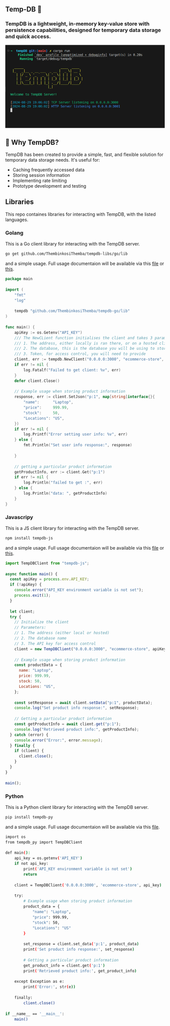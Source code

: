 <h2 align="start">Temp-DB 💾</h1>
<h3 align="start">TempDB is a lightweight, in-memory key-value store with persistence capabilities, designed for temporary data storage and quick access.
</h3>
<p align="start">
    <img src="./assets/temp.png" alt="temp-db" />
</p>

## 🚀 Why TempDB?

TempDB has been created to provide a simple, fast, and flexible solution for temporary data storage needs. It's useful for:

- Caching frequently accessed data
- Storing session information
- Implementing rate limiting
- Prototype development and testing

## Libraries

This repo containes libraries for interacting with TempDB, with the listed languages.

### Golang

This is a Go client library for interacting with the TempDB server.

```sh
go get github.com/ThembinkosiThemba/tempdb-libs/go/lib
```

and a simple usage. Full usage documentaion will be available via this [file](./golang/test.go) or [this](./usage/usage.go).

```go
package main

import (
	"fmt"
	"log"

	tempdb "github.com/ThembinkosiThemba/tempdb-go/lib"
)

func main() {
	apiKey := os.Getenv("API_KEY")
	/// The NewCLient function initialises the client and takes 3 parameters
	/// 1. The address, either locally is ran there, or on a hosted client which is comming soon.
	/// 2. The database, this is the database you will be using to store data using the client.
	/// 3. Token, for access control, you will need to provide
	client, err := tempdb.NewClient("0.0.0.0:3000", "ecommerce-store", apiKey)
	if err != nil {
		log.Fatalf("Failed to get client: %v", err)
	}
	defer client.Close()

	// Example usage when storing product information
	response, err := client.SetJson("p:1", map[string]interface{}{
		"name":      "Laptop",
		"price":     999.99,
		"stock":     50,
		"Locations": "US",
	})
	if err != nil {
		log.Printf("Error setting user info: %v", err)
	} else {
		fmt.Println("Set user info response:", response)

	}

	// getting a particular product information
	getProductInfo, err := client.Get("p:1")
	if err != nil {
		log.Println("failed to get :", err)
	} else {
		log.Println("data: ", getProductInfo)
	}
}

```

### Javascripy

This is a JS client library for interacting with the TempDB server.

```sh
npm install tempdb-js
```

and a simple usage. Full usage documentaion will be available via this [file](./golang/test.go) or [this](./usage/usage.go).

```javascript
import TempDBClient from "tempdb-js";

async function main() {
  const apiKey = process.env.API_KEY;
  if (!apiKey) {
    console.error("API_KEY environment variable is not set");
    process.exit(1);
  }

  let client;
  try {
    // Initialize the client
    // Parameters:
    // 1. The address (either local or hosted)
    // 2. The database name
    // 3. The API key for access control
    client = new TempDBClient("0.0.0.0:3000", "ecommerce-store", apiKey);

    // Example usage when storing product information
    const productData = {
      name: "Laptop",
      price: 999.99,
      stock: 50,
      Locations: "US",
    };

    const setResponse = await client.setData("p:1", productData);
    console.log("Set product info response:", setResponse);

    // Getting a particular product information
    const getProductInfo = await client.get("p:1");
    console.log("Retrieved product info:", getProductInfo);
  } catch (error) {
    console.error("Error:", error.message);
  } finally {
    if (client) {
      client.close();
    }
  }
}

main();
```

### Python

This is a Python client library for interacting with the TempDB server.

```sh
pip install tempdb-py
```

and a simple usage. Full usage documentaion will be available via this [file](./python/usage/usage.py).

```sh
import os
from tempdb_py import TempDBClient

def main():
    api_key = os.getenv('API_KEY')
    if not api_key:
        print('API_KEY environment variable is not set')
        return

    client = TempDBClient('0.0.0.0:3000', 'ecommerce-store', api_key)

    try:
        # Example usage when storing product information
        product_data = {
            "name": "Laptop",
            "price": 999.99,
            "stock": 50,
            "Locations": "US"
        }

        set_response = client.set_data('p:1', product_data)
        print('Set product info response:', set_response)

        # Getting a particular product information
        get_product_info = client.get('p:1')
        print('Retrieved product info:', get_product_info)

    except Exception as e:
        print('Error:', str(e))

    finally:
        client.close()

if __name__ == '__main__':
    main()
```
